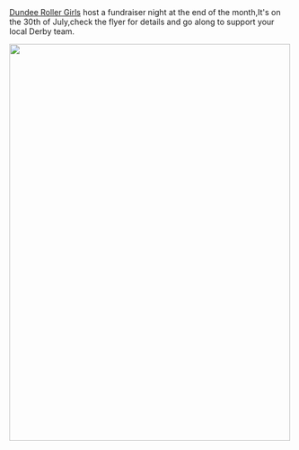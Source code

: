 <html><body><a href="http://dundeerollergirls.com/">Dundee Roller Girls</a> host a fundraiser night at the end of the month,It's on the 30th of July,check the flyer for details and go along to support your local Derby team.

<a href="http://www.scottishrollerderbyblog.com/2011/08/a-night-at-the-races.jpg"><img src="http://www.scottishrollerderbyblog.com/2011/08/a-night-at-the-races.jpg" alt="" title="A-Night-at-the-Races" width="500" height="707" class="aligncenter size-full wp-image-60"></a></body></html>
